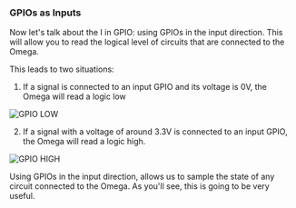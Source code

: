 ### GPIOs as Inputs

Now let's talk about the I in GPIO: using GPIOs in the input direction. This will allow you to read the logical level of circuits that are connected to the Omega.

This leads to two situations:

1. If a signal is connected to an input GPIO and its voltage is 0V, the Omega will read a logic low

![GPIO LOW](https://raw.githubusercontent.com/OnionIoT/Onion-Docs/master/Omega2/Kit-Guides/img/gpio-input-low.jpg)

2. If a signal with a voltage of around 3.3V is connected to an input GPIO, the Omega will read a logic high.

![GPIO HIGH](https://raw.githubusercontent.com/OnionIoT/Onion-Docs/master/Omega2/Kit-Guides/img/gpio-input-high.jpg)

<!-- // DONE: IMAGE: add illustrations of: 1) gpio connected to ground, reading logical low, 2) gpio connected to Vcc, reading logical high -> USE FRITZING FOR THIS -->


Using GPIOs in the input direction, allows us to sample the state of any circuit connected to the Omega. As you'll see, this is going to be very useful.
